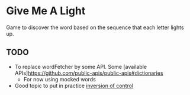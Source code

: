 # Give Me A Light

Game to discover the word based on the sequence that each letter lights up.

## TODO

- To replace wordFetcher by some API. Some [available APIs]<https://github.com/public-apis/public-apis#dictionaries>
  - For now using mocked words
- Good topic to put in practice [inversion of control](https://kentcdodds.com/blog/inversion-of-control)
